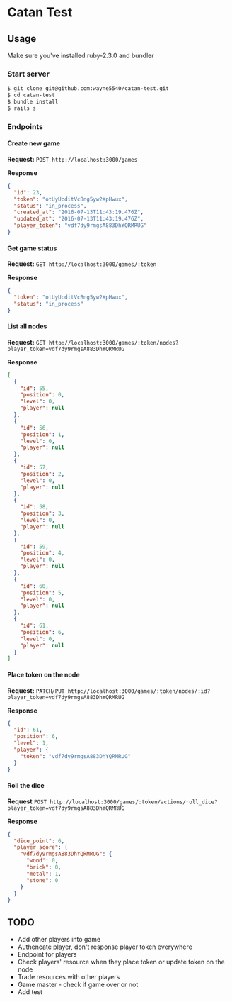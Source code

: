 # Catan Test


## Usage

Make sure you've installed ruby-2.3.0 and bundler

### Start server

```sh
$ git clone git@github.com:wayne5540/catan-test.git
$ cd catan-test
$ bundle install
$ rails s
```

### Endpoints

#### Create new game

**Request:** 
`POST http://localhost:3000/games`

**Response**

```json
{
  "id": 23,
  "token": "otUyUcditVcBng5yw2XpHwux",
  "status": "in_process",
  "created_at": "2016-07-13T11:43:19.476Z",
  "updated_at": "2016-07-13T11:43:19.476Z",
  "player_token": "vdf7dy9rmgsA883DhYQRMRUG"
}
```

#### Get game status

**Request:** 
`GET http://localhost:3000/games/:token`

**Response**

```json
{
  "token": "otUyUcditVcBng5yw2XpHwux",
  "status": "in_process"
}
```

#### List all nodes

**Request:** 
`GET http://localhost:3000/games/:token/nodes?player_token=vdf7dy9rmgsA883DhYQRMRUG`

**Response**

```json
[
  {
    "id": 55,
    "position": 0,
    "level": 0,
    "player": null
  },
  {
    "id": 56,
    "position": 1,
    "level": 0,
    "player": null
  },
  {
    "id": 57,
    "position": 2,
    "level": 0,
    "player": null
  },
  {
    "id": 58,
    "position": 3,
    "level": 0,
    "player": null
  },
  {
    "id": 59,
    "position": 4,
    "level": 0,
    "player": null
  },
  {
    "id": 60,
    "position": 5,
    "level": 0,
    "player": null
  },
  {
    "id": 61,
    "position": 6,
    "level": 0,
    "player": null
  }
]
```


#### Place token on the node

**Request:** 
`PATCH/PUT http://localhost:3000/games/:token/nodes/:id?player_token=vdf7dy9rmgsA883DhYQRMRUG`

**Response**

```json
{
  "id": 61,
  "position": 6,
  "level": 1,
  "player": {
    "token": "vdf7dy9rmgsA883DhYQRMRUG"
  }
}
```


#### Roll the dice

**Request**
`POST http://localhost:3000/games/:token/actions/roll_dice?player_token=vdf7dy9rmgsA883DhYQRMRUG`

**Response**

```json
{
  "dice_point": 6,
  "player_score": {
    "vdf7dy9rmgsA883DhYQRMRUG": {
      "wood": 0,
      "brick": 0,
      "metal": 1,
      "stone": 0
    }
  }
}
```


## TODO


* Add other players into game
* Authencate player, don't response player token everywhere
* Endpoint for players
* Check players' resource when they place token or update token on the node
* Trade resources with other players
* Game master - check if game over or not
* Add test


